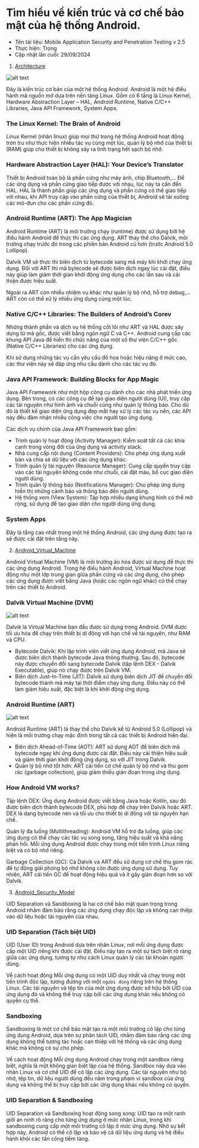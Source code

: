 # Tìm hiểu về kiến trúc và cơ chế bảo mật của hệ thống Android.

 - Tên tài liệu: Mobile Application Security and Penetration Testing v 2.5
 - Thực hiện: Trọng
 - Cập nhật lần cuối: 29/09/2024

1. [Architecture](#Architecture)

![alt text](0_UpDzEpW5OvTJr6Pk-1.webp)

Đây là kiến trúc cơ bản của một hệ thống Android. Android là một hệ điều hành mã nguồn mở dựa trên nền tảng Linux. Gồm có 6 tầng là Linux Kernel, Hardware Abstraction Layer – HAL, Android Runtime, Native C/C++ Libraries, Java API Framework, System Apps.

### The Linux Kernel: The Brain of Android

Linux Kernel (nhân linux) giúp mọi thứ trong hệ thống Android hoạt động trơn tru như thực hiện nhiều tác vụ cùng một lúc, quản lý bộ nhớ của thiết bị (RAM) giúp cho thiết bị không xảy ra tình trạng hết sạch bộ nhớ.

### Hardware Abstraction Layer (HAL): Your Device’s Translator

Thiết bị Android toàn bộ là phần cứng như máy ảnh, chip Bluetooth,... Để các ứng dụng và phần cứng giao tiếp được với nhau, lúc này ta cần đến HAL. HAL là thành phần giúp các ứng dụng và phần cứng có thể giao tiếp với nhau, khi API truy cập vào phần cứng của thiết bị, Android sẽ tải xuống các mô-đun cho các phần cứng đó.

### Android Runtime (ART): The App Magician

Android Runtime (ART) là môi trường chạy (runtime) được sử dụng bởi hệ điều hành Android để thực thi các ứng dụng. ART thay thế cho Dalvik, môi trường chạy trước đó trong các phiên bản Android cũ hơn (trước Android 5.0 Lollipop).

Dalvik VM sẽ thực thi biên dịch từ bytecode sang mã máy khi khởi chạy ứng dụng. Đối với ART thì mã bytecode sẽ được biên dịch ngay lúc cài đặt, điều này giúp làm giảm thời gian khởi động ứng dụng cho các lần sau và cải thiện được hiệu suất.

Ngoài ra ART còn nhiều nhiệm vụ khác như quản lý bộ nhớ, hỗ trợ debug,... ART còn có thể xử lý nhiều ứng dụng cùng một lúc.

### Native C/C++ Libraries: The Builders of Android’s Corev

Những thành phần và dịch vụ hệ thống cốt lõi như ART và HAL được xây dựng từ mã gốc, được viết bằng ngôn ngữ C và C++. Android cung cấp các khung API Java để hiển thị chức năng của một số thư viện C/C++ gốc (Native C/C++ Libraries) cho các ứng dụng. 

Khi sử dụng những tác vụ cần yêu cầu đồ họa hoặc hiệu năng ở mức cao, các thư viện này sẽ đáp ứng nhu cầu dành cho các tác vụ đó.

### Java API Framework: Building Blocks for App Magic

Java API Framework như một hộp công cụ dành cho các nhà phát triển ứng dụng. Bên trong, có các công cụ để tạo giao diện người dùng (UI), truy cập các tài nguyên như hình ảnh và chuỗi cũng như quản lý thông báo. Cho dù đó là thiết kế giao diện ứng dụng đẹp mắt hay xử lý các tác vụ nền, các API này đều đảm nhận nhiều công việc cho người tạo ứng dụng.

Các dịch vụ chính của Java API Framework bao gồm:
 - Trình quản lý hoạt động (Activity Manager): Kiểm soát tất cả các khía cạnh trong vòng đời của ứng dụng và activity stack.
 - Nhà cung cấp nội dung (Content Providers): Cho phép ứng dụng xuất bản và chia sẻ dữ liệu với các ứng dụng khác.
 - Trình quản lý tài nguyên (Resource Manager): Cung cấp quyền truy cập vào các tài nguyên không code như chuỗi, cài đặt màu, bố cục giao diện người dùng.
 - Trình quản lý thông báo (Notifications Manager): Cho phép ứng dụng hiển thị những cảnh báo và thông báo đến người dùng.
 - Hệ thống xem (View System): Tập hợp nhiều dạng khung hình có thể mở rộng, sử dụng để tạo giao diện cho người dùng ứng dụng.

### System Apps

Đây là tầng cao nhất trong một hệ thống Android, các ứng dụng được tạo ra sẽ được cài đặt trên tầng này.

2. [Android_Virtual_Machine](#Android_Virtual_Machine)

Android Virtual Machine (VM) là môi trường ảo hóa được sử dụng để thực thi các ứng dụng Android. Trong hệ điều hành Android, Virtual Machine hoạt động như một lớp trung gian giữa phần cứng và các ứng dụng, cho phép các ứng dụng được viết bằng Java (hoặc các ngôn ngữ khác) có thể chạy trên các thiết bị Android.

### Dalvik Virtual Machine (DVM)

![alt text](image.png)

Dalvik là Virtual Machine ban đầu được sử dụng trong Android. DVM được tối ưu hóa để chạy trên thiết bị di động với hạn chế về tài nguyên, như RAM và CPU.

- Bytecode Dalvik: Khi lập trình viên viết ứng dụng Android, mã Java sẽ được biên dịch thành bytecode Java thông thường. Sau đó, bytecode này được chuyển đổi sang bytecode Dalvik (tập lệnh DEX - Dalvik Executable), giúp nó chạy được trên Dalvik VM.
 - Biên dịch Just-In-Time (JIT): Dalvik sử dụng biên dịch JIT để chuyển đổi bytecode thành mã máy tại thời điểm chạy ứng dụng. Điều này có thể làm giảm hiệu suất, đặc biệt là khi khởi động ứng dụng.

### Android Runtime (ART)

![alt text](image-1.png)

Android Runtime (ART) là thay thế cho Dalvik kể từ Android 5.0 (Lollipop) và hiện là môi trường chạy mặc định trong tất cả các thiết bị Android hiện đại.

- Biên dịch Ahead-of-Time (AOT): ART sử dụng AOT để biên dịch mã bytecode ngay khi ứng dụng được cài đặt. Điều này cải thiện hiệu suất và giảm thời gian khởi động ứng dụng, so với JIT trong Dalvik.
- Quản lý bộ nhớ tốt hơn: ART cải tiến cơ chế quản lý bộ nhớ và thu gom rác (garbage collection), giúp giảm thiểu gián đoạn trong ứng dụng.

### How Android VM works?

Tập lệnh DEX: Ứng dụng Android được viết bằng Java hoặc Kotlin, sau đó được biên dịch thành bytecode DEX, phù hợp để chạy trên Dalvik hoặc ART. DEX là dạng bytecode nén và tối ưu cho thiết bị di động với tài nguyên hạn chế.

Quản lý đa luồng (Multithreading): Android VM hỗ trợ đa luồng, giúp các ứng dụng có thể chạy các tác vụ song song, tăng hiệu suất và khả năng phản hồi. Mỗi ứng dụng Android được chạy trong một tiến trình Linux riêng biệt và có bộ nhớ riêng.

Garbage Collection (GC): Cả Dalvik và ART đều sử dụng cơ chế thu gom rác để tự động giải phóng bộ nhớ không còn được ứng dụng sử dụng. Tuy nhiên, ART cải tiến GC để hoạt động hiệu quả và ít gây gián đoạn hơn so với Dalvik.

3. [Android_Security_Model](#Android_Security_Model)

UID Separation và Sandboxing là hai cơ chế bảo mật quan trọng trong Android nhằm đảm bảo rằng các ứng dụng chạy độc lập và không can thiệp vào dữ liệu hoặc tài nguyên của nhau.

### UID Separation (Tách biệt UID)

UID (User ID) trong Android dựa trên nhân Linux, nơi mỗi ứng dụng được cấp một UID riêng khi được cài đặt. Điều này tạo ra một sự tách biệt rõ ràng giữa các ứng dụng, tương tự như cách Linux quản lý các tài khoản người dùng.

Về cách hoạt động Mỗi ứng dụng có một UID duy nhất và chạy trong một tiến trình độc lập, tương đương với một ``người dùng`` riêng trên hệ thống Linux. Các tài nguyên và tệp tin của một ứng dụng được sở hữu bởi UID của ứng dụng đó và không thể truy cập bởi các ứng dụng khác nếu không có quyền cụ thể.

### Sandboxing

Sandboxing là một cơ chế bảo mật tạo ra một môi trường cô lập cho từng ứng dụng Android, dựa trên sự phân tách UID, nhằm đảm bảo rằng các ứng dụng không thể tương tác hoặc can thiệp với hệ thống và các ứng dụng khác mà không có sự cho phép.

Về cách hoạt động Mỗi ứng dụng Android chạy trong một sandbox riêng biệt, nghĩa là một không gian biệt lập của hệ thống. Sandbox này dựa vào nhân Linux và cơ chế UID để cô lập các ứng dụng. Các tài nguyên như bộ nhớ, tệp tin, dữ liệu người dùng đều nằm trong phạm vi sandbox của ứng dụng và không thể bị truy cập bởi các ứng dụng khác nếu không có quyền.

### UID Separation & Sandboxing

UID Separation và Sandboxing hoạt động song song: UID tạo ra một ranh giới an ninh rõ ràng cho từng ứng dụng ở mức nhân Linux, trong khi sandboxing cung cấp một môi trường cô lập ở mức ứng dụng. Nhờ sự kết hợp này, Android có thể cô lập và bảo vệ cả dữ liệu ứng dụng và hệ điều hành khỏi các tấn công tiềm tàng.


